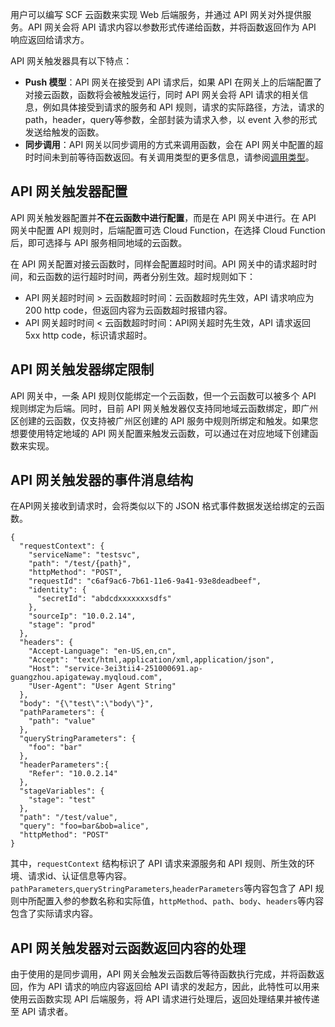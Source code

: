 用户可以编写 SCF 云函数来实现 Web 后端服务，并通过 API 网关对外提供服务。API 网关会将 API 请求内容以参数形式传递给函数，并将函数返回作为 API 响应返回给请求方。

API 网关触发器具有以下特点：

- **Push 模型**：API 网关在接受到 API 请求后，如果 API 在网关上的后端配置了对接云函数，函数将会被触发运行，同时 API 网关会将 API 请求的相关信息，例如具体接受到请求的服务和 API 规则，请求的实际路径，方法，请求的path，header，query等参数，全部封装为请求入参，以 event 入参的形式发送给触发的函数。
- **同步调用**：API 网关以同步调用的方式来调用函数，会在 API 网关中配置的超时时间未到前等待函数返回。有关调用类型的更多信息，请参阅[调用类型](http://tce.fsphere.cn/document/product/583/9694#.E8.B0.83.E7.94.A8.E7.B1.BB.E5.9E.8B)。

## API 网关触发器配置

API 网关触发器配置并**不在云函数中进行配置**，而是在 API 网关中进行。在 API 网关中配置 API 规则时，后端配置可选 Cloud Function，在选择 Cloud Function 后，即可选择与 API 服务相同地域的云函数。

在 API 网关配置对接云函数时，同样会配置超时时间。API 网关中的请求超时时间，和云函数的运行超时时间，两者分别生效。超时规则如下：
* API 网关超时时间 > 云函数超时时间：云函数超时先生效，API 请求响应为 200 http code，但返回内容为云函数超时报错内容。
* API 网关超时时间 < 云函数超时时间：API网关超时先生效，API 请求返回 5xx http code，标识请求超时。

## API 网关触发器绑定限制
 
API 网关中，一条 API 规则仅能绑定一个云函数，但一个云函数可以被多个 API 规则绑定为后端。同时，目前 API 网关触发器仅支持同地域云函数绑定，即广州区创建的云函数，仅支持被广州区创建的 API 服务中规则所绑定和触发。如果您想要使用特定地域的 API 网关配置来触发云函数，可以通过在对应地域下创建函数来实现。

## API 网关触发器的事件消息结构

在API网关接收到请求时，会将类似以下的 JSON 格式事件数据发送给绑定的云函数。

```
{
  "requestContext": {
    "serviceName": "testsvc",
    "path": "/test/{path}",
    "httpMethod": "POST",
    "requestId": "c6af9ac6-7b61-11e6-9a41-93e8deadbeef",
    "identity": {
      "secretId": "abdcdxxxxxxxsdfs"
    },
    "sourceIp": "10.0.2.14",
    "stage": "prod"
  },
  "headers": {
    "Accept-Language": "en-US,en,cn",
    "Accept": "text/html,application/xml,application/json",
    "Host": "service-3ei3tii4-251000691.ap-guangzhou.apigateway.myqloud.com",
    "User-Agent": "User Agent String"
  },
  "body": "{\"test\":\"body\"}",
  "pathParameters": {
    "path": "value"
  },
  "queryStringParameters": {
    "foo": "bar"
  },
  "headerParameters":{
    "Refer": "10.0.2.14"
  },
  "stageVariables": {
    "stage": "test"
  },
  "path": "/test/value",
  "query": "foo=bar&bob=alice",
  "httpMethod": "POST"
}
```

其中，`requestContext` 结构标识了 API 请求来源服务和 API 规则、所生效的环境、请求id、认证信息等内容。`pathParameters`,`queryStringParameters`,`headerParameters`等内容包含了 API 规则中所配置入参的参数名称和实际值，`httpMethod`、`path`、`body`、`headers`等内容包含了实际请求内容。

## API 网关触发器对云函数返回内容的处理

由于使用的是同步调用，API 网关会触发云函数后等待函数执行完成，并将函数返回，作为 API 请求的响应内容返回给 API 请求的发起方，因此，此特性可以用来使用云函数实现 API 后端服务，将 API 请求进行处理后，返回处理结果并被传递至 API 请求者。